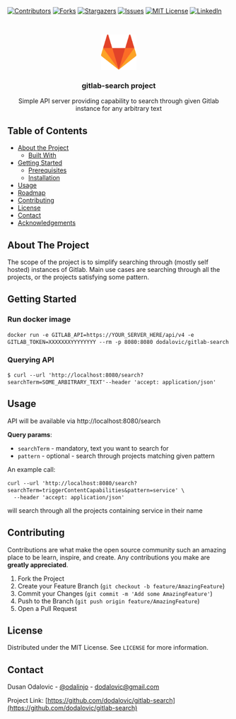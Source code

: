 <!--
*** Thanks for checking out this README Template. If you have a suggestion that would
*** make this better, please fork the repo and create a pull request or simply open
*** an issue with the tag "enhancement".
*** Thanks again! Now go create something AMAZING! :D
-->





<!-- PROJECT SHIELDS -->
<!--
*** I'm using markdown "reference style" links for readability.
*** Reference links are enclosed in brackets [ ] instead of parentheses ( ).
*** See the bottom of this document for the declaration of the reference variables
*** for contributors-url, forks-url, etc. This is an optional, concise syntax you may use.
*** https://www.markdownguide.org/basic-syntax/#reference-style-links
-->
[![Contributors][contributors-shield]][contributors-url]
[![Forks][forks-shield]][forks-url]
[![Stargazers][stars-shield]][stars-url]
[![Issues][issues-shield]][issues-url]
[![MIT License][license-shield]][license-url]
[![LinkedIn][linkedin-shield]][linkedin-url]

<br />
<p align="center">
    <img src="GitLab_Logo.svg.png" alt="Logo" width="80" height="80">

  <h3 align="center">gitlab-search project</h3>

  <p align="center">
    Simple API server providing capability to search through given Gitlab instance for any arbitrary text
  </p>
</p>



<!-- TABLE OF CONTENTS -->
## Table of Contents

* [About the Project](#about-the-project)
  * [Built With](#built-with)
* [Getting Started](#getting-started)
  * [Prerequisites](#prerequisites)
  * [Installation](#installation)
* [Usage](#usage)
* [Roadmap](#roadmap)
* [Contributing](#contributing)
* [License](#license)
* [Contact](#contact)
* [Acknowledgements](#acknowledgements)

## About The Project

The scope of the project is to simplify searching through (mostly self hosted) instances of Gitlab. Main use cases are searching through all the projects, or the projects satisfying some pattern.

## Getting Started

### Run docker image

```
docker run -e GITLAB_API=https://YOUR_SERVER_HERE/api/v4 -e GITLAB_TOKEN=XXXXXXXYYYYYYYY --rm -p 8080:8080 dodalovic/gitlab-search
```

### Querying API

```
$ curl --url 'http://localhost:8080/search?searchTerm=SOME_ARBITRARY_TEXT'--header 'accept: application/json'
```

<!-- USAGE EXAMPLES -->
## Usage

API will be available via http://localhost:8080/search

**Query params**:

* `searchTerm` - mandatory, text you want to search for
* `pattern` - optional - search through projects matching given pattern

An example call:

```
curl --url 'http://localhost:8080/search?searchTerm=triggerContentCapabilities&pattern=service' \
  --header 'accept: application/json'
```

will search through all the projects containing service in their name

## Contributing

Contributions are what make the open source community such an amazing place to be learn, inspire, and create. Any contributions you make are **greatly appreciated**.

1. Fork the Project
2. Create your Feature Branch (`git checkout -b feature/AmazingFeature`)
3. Commit your Changes (`git commit -m 'Add some AmazingFeature'`)
4. Push to the Branch (`git push origin feature/AmazingFeature`)
5. Open a Pull Request

## License

Distributed under the MIT License. See `LICENSE` for more information.

## Contact

Dusan Odalovic - [@odalinjo](https://twitter.com/odalinjo) - dodalovic@gmail.com

Project Link: [https://github.com/dodalovic/gitlab-search](https://github.com/dodalovic/gitlab-search)



<!-- MARKDOWN LINKS & IMAGES -->
<!-- https://www.markdownguide.org/basic-syntax/#reference-style-links -->
[contributors-shield]: https://img.shields.io/github/contributors/othneildrew/Best-README-Template.svg?style=flat-square
[contributors-url]: https://github.com/dodalovic/gitlab-search/graphs/contributors
[forks-shield]: https://img.shields.io/github/forks/dodalovic/gitlab-search.svg?style=flat-square
[forks-url]: https://github.com/dodalovic/gitlab-search/network/members
[stars-shield]: https://img.shields.io/github/stars/dodalovic/gitlab-search.svg?style=flat-square
[stars-url]: https://github.com/dodalovic/gitlab-search/stargazers
[issues-shield]: https://img.shields.io/github/issues/dodalovic/gitlab-search.svg?style=flat-square
[issues-url]: https://github.com/dodalovic/gitlab-search/issues
[license-shield]: https://img.shields.io/github/license/dodalovic/gitlab-search.svg?style=flat-square
[license-url]: https://github.com/dodalovic/gitlab-search/blob/master/LICENSE.txt
[linkedin-shield]: https://img.shields.io/badge/-LinkedIn-black.svg?style=flat-square&logo=linkedin&colorB=555
[linkedin-url]: https://www.linkedin.com/in/dodalovic/
[product-screenshot]: images/screenshot.png
